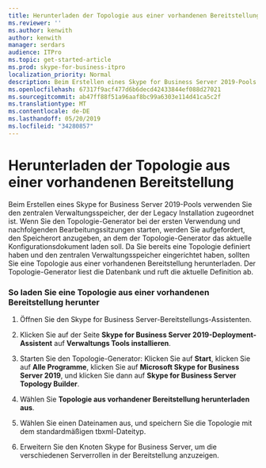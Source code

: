 ```yaml
---
title: Herunterladen der Topologie aus einer vorhandenen Bereitstellung
ms.reviewer: ''
ms.author: kenwith
author: kenwith
manager: serdars
audience: ITPro
ms.topic: get-started-article
ms.prod: skype-for-business-itpro
localization_priority: Normal
description: Beim Erstellen eines Skype for Business Server 2019-Pools verwenden Sie den zentralen Verwaltungsspeicher, der der Legacy Installation zugeordnet ist. Wenn Sie den Topologie-Generator bei der ersten Verwendung und nachfolgenden Bearbeitungssitzungen starten, werden Sie aufgefordert, den Speicherort anzugeben, an dem der Topologie-Generator das aktuelle Konfigurationsdokument laden soll. Da Sie bereits eine Topologie definiert haben und den zentralen Verwaltungsspeicher eingerichtet haben, sollten Sie eine Topologie aus einer vorhandenen Bereitstellung herunterladen. Der Topologie-Generator liest die Datenbank und ruft die aktuelle Definition ab.
ms.openlocfilehash: 67317f9acf477d6b6decd42433844ef088d27021
ms.sourcegitcommit: ab47ff88f51a96aaf8bc99a6303e114d41ca5c2f
ms.translationtype: MT
ms.contentlocale: de-DE
ms.lasthandoff: 05/20/2019
ms.locfileid: "34280857"
---
```

# <a name="download-topology-from-existing-deployment"></a>Herunterladen der Topologie aus einer vorhandenen Bereitstellung

Beim Erstellen eines Skype for Business Server 2019-Pools verwenden Sie den zentralen Verwaltungsspeicher, der der Legacy Installation zugeordnet ist. Wenn Sie den Topologie-Generator bei der ersten Verwendung und nachfolgenden Bearbeitungssitzungen starten, werden Sie aufgefordert, den Speicherort anzugeben, an dem der Topologie-Generator das aktuelle Konfigurationsdokument laden soll. Da Sie bereits eine Topologie definiert haben und den zentralen Verwaltungsspeicher eingerichtet haben, sollten Sie eine Topologie aus einer vorhandenen Bereitstellung herunterladen. Der Topologie-Generator liest die Datenbank und ruft die aktuelle Definition ab. 
  
### <a name="to-download-a-topology-from-an-existing-deployment"></a>So laden Sie eine Topologie aus einer vorhandenen Bereitstellung herunter

1. Öffnen Sie den Skype for Business Server-Bereitstellungs-Assistenten.
    
2. Klicken Sie auf der Seite **Skype for Business Server 2019-Deployment-Assistent** auf **Verwaltungs Tools installieren**.
    
3. Starten Sie den Topologie-Generator: Klicken Sie auf **Start**, klicken Sie auf **Alle Programme**, klicken Sie auf **Microsoft Skype for Business Server 2019**, und klicken Sie dann auf **Skype for Business Server Topology Builder**.
    
4. Wählen Sie **Topologie aus vorhandener Bereitstellung herunterladen aus**.
  
5. Wählen Sie einen Dateinamen aus, und speichern Sie die Topologie mit dem standardmäßigen tbxml-Dateityp.
    
6. Erweitern Sie den Knoten Skype for Business Server, um die verschiedenen Serverrollen in der Bereitstellung anzuzeigen.
    
  

